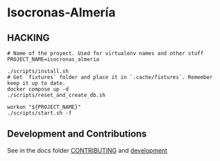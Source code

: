# Isocronas-Almería

## HACKING

```shell
# Name of the proyect. Used for virtualenv names and other stuff
PROJECT_NAME=isocronas_almeria

./scripts/install.sh
# Get `fixtures` folder and place it in `.cache/fixtures`. Remember keep it up to date.
docker compose up -d
./scripts/reset_and_create_db.sh

workon "${PROJECT_NAME}"
./scripts/start.sh -f
```

## Development and Contributions

See in the docs folder [CONTRIBUTING](./docs/CONTRIBUTING.md) and [development](./docs/development.md)
